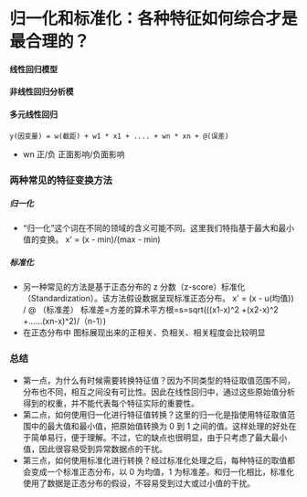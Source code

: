 # 归一化和标准化：各种特征如何综合才是最合理的？
#### 线性回归模型
#### 非线性回归分析模
####  多元线性回归

    y(因变量) = w(截距) + w1 * x1 + .... + wn * xn + @(误差)
- wn 正/负     正面影响/负面影响
### 两种常见的特征变换方法

##### 归一化
- “归一化”这个词在不同的领域的含义可能不同。这里我们特指基于最大和最小值的变换。
    x' = (x - min)/(max - min)
##### 标准化
- 另一种常见的方法是基于正态分布的 z 分数（z-score）标准化（Standardization）。该方法假设数据呈现标准正态分布。
    x' = (x - u(均值)) /  @ （标准差）
    标准差=方差的算术平方根=s=sqrt(((x1-x)^2 +(x2-x)^2 +......(xn-x)^2)/（n-1）)
- 在正态分布中 图标展现出来的正相关、负相关、相关程度会比较明显

### 总结
- 第一点，为什么有时候需要转换特征值？因为不同类型的特征取值范围不同，分布也不同，相互之间没有可比性。因此在线性回归中，通过这些原始值分析得到的权重，并不能代表每个特征实际的重要性。
- 第二点，如何使用归一化进行特征值转换？这里的归一化是指使用特征取值范围中的最大值和最小值，把原始值转换为 0 到 1 之间的值。这样处理的好处在于简单易行，便于理解。不过，它的缺点也很明显，由于只考虑了最大最小值，因此很容易受到异常数据点的干扰。
- 第三点，如何使用标准化进行转换？经过标准化处理之后，每种特征的取值都会变成一个标准正态分布，以 0 为均值，1 为标准差。和归一化相比，标准化使用了数据是正态分布的假设，不容易受到过大或过小值的干扰。